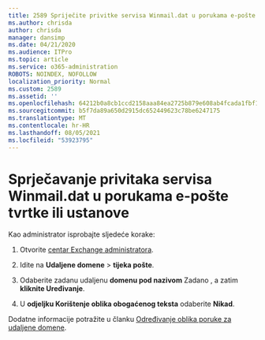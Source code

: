 ```yaml
---
title: 2589 Spriječite privitke servisa Winmail.dat u porukama e-pošte tvrtke ili ustanove
ms.author: chrisda
author: chrisda
manager: dansimp
ms.date: 04/21/2020
ms.audience: ITPro
ms.topic: article
ms.service: o365-administration
ROBOTS: NOINDEX, NOFOLLOW
localization_priority: Normal
ms.custom: 2589
ms.assetid: ''
ms.openlocfilehash: 64212b0a8cb1ccd2158aaa84ea2725b879e608ab4fcada1fbf1032e896be12c2
ms.sourcegitcommit: b5f7da89a650d2915dc652449623c78be6247175
ms.translationtype: MT
ms.contentlocale: hr-HR
ms.lasthandoff: 08/05/2021
ms.locfileid: "53923795"
---
```

# <a name="help-prevent-winmaildat-attachments-in-email-messages-from-your-organization"></a>Sprječavanje privitaka servisa Winmail.dat u porukama e-pošte tvrtke ili ustanove

Kao administrator isprobajte sljedeće korake:

1. Otvorite [centar Exchange administratora](https://outlook.office365.com/ecp/).

2. Idite na **Udaljene domene**  >  **tijeka pošte**.

3. Odaberite zadanu udaljenu **domenu pod nazivom** Zadano , a zatim **kliknite Uređivanje**.

4. U **odjeljku Korištenje oblika obogaćenog teksta** odaberite **Nikad**.

Dodatne informacije potražite u članku [Određivanje oblika poruke za udaljene domene](https://docs.microsoft.com/Exchange/mail-flow-best-practices/remote-domains/remote-domains#specifying-message-format).
